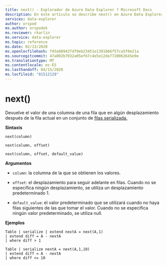 ```yaml
---
title: next() - Explorador de Azure Data Explorer ? Microsoft Docs
description: En este artículo se describe next() en Azure Data Explorer.
services: data-explorer
author: orspod
ms.author: orspodek
ms.reviewer: rkarlin
ms.service: data-explorer
ms.topic: reference
ms.date: 02/13/2020
ms.openlocfilehash: f45e88942fdf9eb23451e1391866f57ca5f0e21a
ms.sourcegitcommit: 47a002b7032a05ef67c4e5e12de7720062645e9e
ms.translationtype: MT
ms.contentlocale: es-ES
ms.lasthandoff: 04/15/2020
ms.locfileid: "81512128"
---
```

# <a name="next"></a>next()

Devuelve el valor de una columna de una fila que en algún desplazamiento después de la fila actual en un conjunto de [filas serializada.](./windowsfunctions.md#serialized-row-set)

**Sintaxis**

`next(column)`

`next(column, offset)`

`next(column, offset, default_value)`

**Argumentos**

* `column`: la columna de la que se obtienen los valores.

* `offset`: el desplazamiento para seguir adelante en filas. Cuando no se especifica ningún desplazamiento, se utiliza un desplazamiento predeterminado 1.

* `default_value`: el valor predeterminado que se utilizará cuando no haya filas siguientes de las que tomar el valor. Cuando no se especifica ningún valor predeterminado, se utiliza null.


**Ejemplos**
```kusto
Table | serialize | extend nextA = next(A,1)
| extend diff = A - nextA
| where diff > 1

Table | serialize nextA = next(A,1,10)
| extend diff = A - nextA
| where diff <= 10
```